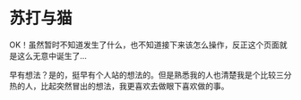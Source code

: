 # 苏打与猫
OK！虽然暂时不知道发生了什么，也不知道接下来该怎么操作，反正这个页面就是这么无意中诞生了...

早有想法？是的，挺早有个人站的想法的。但是熟悉我的人也清楚我是个比较三分热的人，比起突然冒出的想法，我更喜欢去做眼下喜欢做的事。

